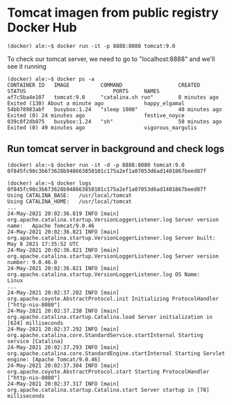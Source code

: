 # Tomcat imagen from public registry Docker Hub

    (docker) ale:~$ docker run -it -p 8888:8080 tomcat:9.0

To check our tomcat server, we need to go to "localhost:8888" and we'll see it running

    (docker) ale:~$ docker ps -a
    CONTAINER ID   IMAGE          COMMAND                  CREATED             STATUS                            PORTS     NAMES
    af7c5ba4e107   tomcat:9.0     "catalina.sh run"        8 minutes ago       Exited (130) About a minute ago             happy_elgamal
    54bb78983abf   busybox:1.24   "sleep 1000"             40 minutes ago      Exited (0) 24 minutes ago                   festive_noyce
    039c8f2db875   busybox:1.24   "sh"                     50 minutes ago      Exited (0) 49 minutes ago                   vigorous_margulis

## Run tomcat server in background and check logs

    (docker) ale:~$ docker run -it -d -p 8888:8080 tomcat:9.0
    0f845fc90c3b673628b948663850101c175a2ef1a07053d6ad1401867beed87f

    (docker) ale:~$ docker logs 0f845fc90c3b673628b948663850101c175a2ef1a07053d6ad1401867beed87f
    Using CATALINA_BASE:   /usr/local/tomcat
    Using CATALINA_HOME:   /usr/local/tomcat
    ...
    24-May-2021 20:02:36.819 INFO [main] org.apache.catalina.startup.VersionLoggerListener.log Server version name:   Apache Tomcat/9.0.46
    24-May-2021 20:02:36.821 INFO [main] org.apache.catalina.startup.VersionLoggerListener.log Server built:          May 8 2021 17:35:52 UTC
    24-May-2021 20:02:36.821 INFO [main] org.apache.catalina.startup.VersionLoggerListener.log Server version number: 9.0.46.0
    24-May-2021 20:02:36.821 INFO [main] org.apache.catalina.startup.VersionLoggerListener.log OS Name:               Linux
    ...
    24-May-2021 20:02:37.202 INFO [main] org.apache.coyote.AbstractProtocol.init Initializing ProtocolHandler ["http-nio-8080"]
    24-May-2021 20:02:37.238 INFO [main] org.apache.catalina.startup.Catalina.load Server initialization in [624] milliseconds
    24-May-2021 20:02:37.292 INFO [main] org.apache.catalina.core.StandardService.startInternal Starting service [Catalina]
    24-May-2021 20:02:37.293 INFO [main] org.apache.catalina.core.StandardEngine.startInternal Starting Servlet engine: [Apache Tomcat/9.0.46]
    24-May-2021 20:02:37.304 INFO [main] org.apache.coyote.AbstractProtocol.start Starting ProtocolHandler ["http-nio-8080"]
    24-May-2021 20:02:37.317 INFO [main] org.apache.catalina.startup.Catalina.start Server startup in [78] milliseconds
